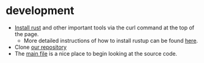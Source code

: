 # development

- [Install rust](https://www.rust-lang.org/tools/install) and other important tools via the curl command at the top of the page.
  - More detailed instructions of how to install rustup can be found [here](https://doc.rust-lang.org/book/ch01-01-installation.html).
- Clone [our repository](https://github.com/rubenboero21/cs347)
- The [main file](https://github.com/rubenboero21/cs347/blob/main/p2p_client/src/main.rs) is a nice place to begin looking at the source code.
